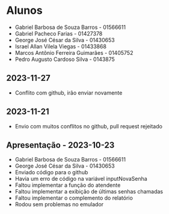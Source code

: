 # Alunos

* Gabriel Barbosa de Souza Barros - 01566611
* Gabriel Pacheco Farias - 01427378
* George José César da Silva - 01430653
* Israel Allan Vilela Viegas - 01433868
* Marcos Antônio Ferreira Guimarães - 01405752
* Pedro Augusto Cardoso Silva - 0143875

## 2023-11-27

* Conflito com github, irão enviar novamente

## 2023-11-21

* Envio com muitos conflitos no github, pull request rejeitado

## Apresentação - 2023-10-23

* Gabriel Barbosa de Souza Barros - 01566611
* George José César da Silva - 01430653
* Enviado código para o github
* Havia um erro de código na variável inputNovaSenha
* Faltou implementar a função do atendente
* Faltou implementar a exibição de últimas senhas chamadas
* Faltou implementar o complemento do relatório
* Rodou sem problemas no emulador
